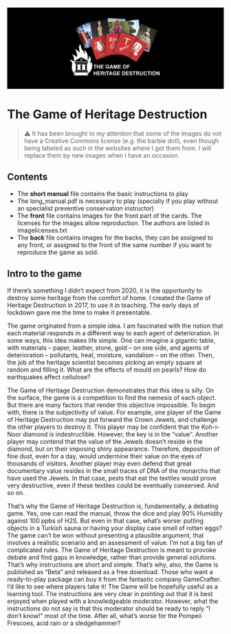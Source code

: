 ![title](/background.png)

# The Game of Heritage Destruction

> :warning: It has been brought to my attention that some of the images do not have a Creative Commons license (e.g. the barbie doll), even though being labeled as such in the websites where I got them from. I will replace them by new images when I have an occasion. 


## Contents

- The **short manual** file contains the basic instructions to play
- The long_manual.pdf is necessary to play (specially if you play without an specialist preventive conservation instructor)
- The **front** file contains images for the front part of the cards. The licenses for the images allow reproduction. The authors are listed in imagelicenses.txt
- The **back** file contains images for the backs, they can be assigned to any front, or assigned to the front of the same number if you want to reproduce the game as sold.

## Intro to the game

If there’s something I didn’t expect from 2020, it is the opportunity to destroy some heritage from the comfort of home. I created the Game of Heritage Destruction in 2017, to use it in teaching. The early days of lockdown gave me the time to make it presentable. 

The game originated from a simple idea. I am fascinated with the notion that each material responds in a different way to each agent of deterioration. In some ways, this idea makes life simple. One can imagine a gigantic table, with materials – paper, leather, stone, gold – on one side, and agents of deterioration – pollutants, heat, moisture, vandalism – on the other. Then, the job of the heritage scientist becomes picking an empty square at random and filling it. What are the effects of mould on pearls? How do earthquakes affect cellulose?

The Game of Heritage Destruction demonstrates that this idea is silly. On the surface, the game is a competition to find the nemesis of each object. But there are many factors that render this objective impossible. To begin with, there is the subjectivity of value. For example, one player of the Game of Heritage Destruction may put forward the Crown Jewels, and challenge the other players to destroy it. This player may be confident that the Koh-i-Noor diamond is indestructible. 
However, the key is in the “value”. Another player may contend that the value of the Jewels doesn’t reside in the diamond, but on their imposing shiny appearance. Therefore, deposition of fine dust, even for a day, would undermine their value on the eyes of thousands of visitors. Another player may even defend that great documentary value resides in the small traces of DNA of the monarchs that have used the Jewels. In that case, pests that eat the textiles would prove very destructive, even if these textiles could be eventually conserved. And so on. 

That’s why the Game of Heritage Destruction is, fundamentally, a debating game. Yes, one can read the manual, throw the dice and play 90% Humidity against 100 ppbs of H2S. But even in that case, what’s worse: putting objects in a Turkish sauna or having your display case smell of rotten eggs? The game can’t be won without presenting a plausible argument, that involves a realistic scenario and an assessment of value. 
I’m not a big fan of complicated rules. The Game of Heritage Destruction is meant to provoke debate and find gaps in knowledge, rather than provide general solutions. That’s why instructions are short and simple. That’s why, also, the Game is published as “Beta” and released as a free download. Those who want a ready-to-play package can buy it from the fantastic company GameCrafter. I’d like to see where players take it! The Game will be hopefully useful as a learning tool. The instructions are very clear in pointing out that it is best enjoyed when played with a knowledgeable moderator. However, what the instructions do not say is that this moderator should be ready to reply “I don’t know!” most of the time. After all, what’s worse for the Pompeii Frescoes, acid rain or a sledgehammer? 
